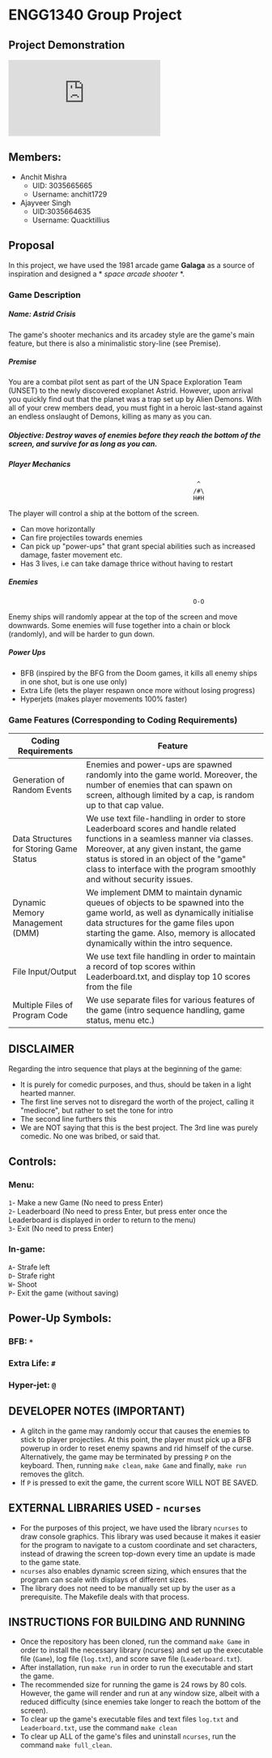 # ENGG1340 Group Project

## Project Demonstration

<iframe src="https://youtu.be/BmFkfy_OG9U" frameborder="0" allowfullscreen="true"> </iframe>

## Members:

- Anchit Mishra 
  - UID: 3035665665 
  - Username: anchit1729 
- Ajayveer Singh 
  - UID:3035664635 
  - Username: Quacktillius

## Proposal

In this project, we have used the 1981 arcade game **Galaga** as a source of inspiration and designed a * *space arcade shooter* *.

### Game Description
##### Name: Astrid Crisis
The game's shooter mechanics and its arcadey style are the game's main feature, but there is also a minimalistic story-line (see Premise).

##### Premise
You are a combat pilot sent as part of the UN Space Exploration Team (UNSET) to the newly discovered exoplanet Astrid. However, upon arrival you quickly find out that the planet was a trap set up by Alien Demons. With all of your crew members dead, you must fight in a heroic last-stand against an endless onslaught of Demons, killing as many as you can.

##### Objective: Destroy waves of enemies before they reach the bottom of the screen, and survive for as long as you can.

##### Player Mechanics
```
                                                    ^ 
                                                   /#\
                                                   H#H
```
The player will control a ship at the bottom of the screen.
* Can move horizontally
* Can fire projectiles towards enemies
* Can pick up "power-ups" that grant special abilities such as increased damage, faster movement etc.
* Has 3 lives, i.e can take damage thrice without having to restart

##### Enemies
```
                                                   O-O
```
Enemy ships will randomly appear at the top of the screen and move downwards.
Some enemies will fuse together into a chain or block (randomly), and will be harder to gun down.

##### Power Ups
* BFB (inspired by the BFG from the Doom games, it kills all enemy ships in one shot, but is one use only)
* Extra Life (lets the player respawn once more without losing progress)
* Hyperjets (makes player movements 100% faster)

### Game Features (Corresponding to Coding Requirements)

| Coding Requirements                      | Feature                                                                                                    |
| ---------------------------------------- | ---------------------------------------------------------------------------------------------------------- |
| Generation of Random Events              | Enemies and power-ups are spawned randomly into the game world. Moreover, the number of enemies that can spawn on screen, although limited by a cap, is random up to that cap value.                              |                               
| Data Structures for Storing Game Status  | We use text file-handling in order to store Leaderboard scores and handle related functions in a seamless manner via classes. Moreover, at any given instant, the game status is stored in an object of the "game" class to interface with the program smoothly and without security issues.                               |
| Dynamic Memory Management (DMM)          | We implement DMM to maintain dynamic queues of objects to be spawned into the game world, as well as dynamically initialise data structures for the game files upon starting the game. Also, memory is allocated dynamically within the intro sequence.             |
| File Input/Output                        | We use text file handling in order to maintain a record of top scores within Leaderboard.txt, and display top 10 scores from the file                   |
| Multiple Files of Program Code           | We use separate files for various features of the game (intro sequence handling, game status, menu etc.)       |

## DISCLAIMER
Regarding the intro sequence that plays at the beginning of the game:
* It is purely for comedic purposes, and thus, should be taken in a light hearted manner.
* The first line serves not to disregard the worth of the project, calling it "mediocre", but rather to set the tone for intro
* The second line furthers this
* We are NOT saying that this is the best project. The 3rd line was purely comedic. No one was bribed, or said that.

## Controls:
### Menu:
`1`- Make a new Game (No need to press Enter)  
`2`- Leaderboard (No need to press Enter, but press enter once the Leaderboard is displayed in order to return to the menu)   
`3`- Exit (No need to press Enter)  

### In-game:
`A`- Strafe left  
`D`- Strafe right  
`W`- Shoot  
`P`- Exit the game (without saving)

## Power-Up Symbols:
### BFB: `*`
### Extra Life: `#`
### Hyper-jet: `@`

## DEVELOPER NOTES (IMPORTANT)
* A glitch in the game may randomly occur that causes the enemies to stick to player projectiles. At this point, the player must pick up a BFB powerup in order to reset enemy spawns and rid himself of the curse. Alternatively, the game may be terminated by pressing `P` on the keyboard. Then, running `make clean`, `make Game` and finally, `make run` removes the glitch.
* If `P` is pressed to exit the game, the current score WILL NOT BE SAVED.

## EXTERNAL LIBRARIES USED - `ncurses`
* For the purposes of this project, we have used the library `ncurses` to draw console graphics. This library was used because it makes it easier for the program to navigate to a custom coordinate and set characters, instead of drawing the screen top-down every time an update is made to the game state.
* `ncurses` also enables dynamic screen sizing, which ensures that the program can scale with displays of different sizes.
* The library does not need to be manually set up by the user as a prerequisite. The Makefile deals with that process.

## INSTRUCTIONS FOR BUILDING AND RUNNING 
* Once the repository has been cloned, run the command `make Game` in order to install the necessary library (ncurses) and set up the executable file (`Game`), log file (`log.txt`), and score save file (`Leaderboard.txt`).
* After installation, run `make run` in order to run the executable and start the game.
* The recommended size for running the game is 24 rows by 80 cols. However, the game will render and run at any window size, albeit with a reduced difficulty (since enemies take longer to reach the bottom of the screen).
* To clear up the game's executable files and text files `log.txt` and `Leaderboard.txt`, use the command `make clean`
* To clear up ALL of the game's files and uninstall `ncurses`, run the command `make full_clean`.
